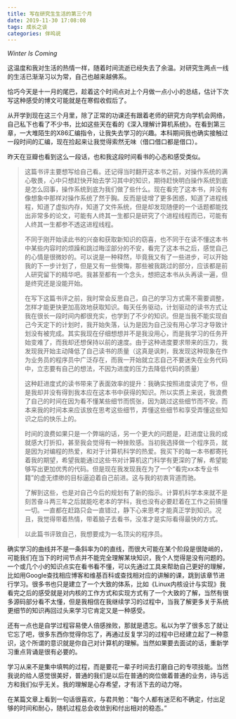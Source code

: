 ```yaml
---
title: 写在研究生生活的第三个月
date: 2019-11-30 17:08:08
tags: 成长之谈
categories: 伴呜说
---
```


*Winter Is Coming*

这温度和我对生活的热情一样，随着时间流逝已经失去了余温。对研究生两点一线的生活已渐渐习以为常，自己也越来越佛系。

恰巧今天是十一月的尾巴，趁着这个时间点对上个月做一点小小的总结，估计下次写这种感受的博文可能就是在寒假收假后了。

从开学到现在这三个月里，除了正常的功课还有跟着老师的研究方向学机会网络，自己私下也看了不少书，比如这些天在看的《深入理解计算机系统》。在看到第三章，一大堆陌生的X86汇编指令，让我失去学习的兴趣。本科期间我也确实接触过一段时间的汇编，现在捡起来让我觉得索然无味（借口借口都是借口）。

昨天在豆瓣也看到这么一段话，也和我这段时间看书的心态和感受类似。

> 这篇书评主要想写给自己看。还记得当时翻开这本书之前，对操作系统的满心敬畏，心中只想赶快开始去学习其中的知识，期待赶快明白操作系统到底是怎么回事，操作系统到底为我们做了些什么。现在看完了这本书，并没有像想象中那样对操作系统了然于胸。反而是徒增了更多困惑，知道了进程线程，知道了虚拟内存，知道了文件系统，但是却发现随便的一个话题都能找出非常多的论文，可能有人终其一生都只是研究了个进程线程而已，可能有人终其一生都参不透这进程线程。
>
> 不同于刚开始读此书的兴奋和获取新知识的窃喜，也不同于在读不懂这本书中某些内容时的烦躁和跳过晦涩部分的不安，看完了这本书之后，感觉自己的心情是很微妙的。可以说是一种释然，毕竟我又有了一些进步，可以开始我的下一步计划了，但是又有一些懊悔，那些被我跳过的部分，应该都是前人研究留下的精华吧。我甚至都有一个念头，想把这本书从头再读一遍，但是终究还是没能开始。
>
> 在写下这篇书评之前，我时常会反思自己，自己的学习方式需不需要调整，怎样才能更快更加高效地获取知识。每天任务驱动，计划驱动的读书方式让我在很长一段时间内都很充实，也学到了不少的知识。但是当我不能实现自己今天定下的计划时，我开始失落，认为是因为自己没有用心学习才导致计划没有被完成。其实我现在仔细想想并不是我没用心，而是我学习的任务开始变难了，而我却还想保持以前的速度。由于这种进度要求带来的压力，我发现我开始主动降低了自己读书的质量（这真是讽刺，我发现这种现象在作为业务员的程序员中广泛存在，而我一开始就立志自己不要迷失在业务代码中，立志要有自己的想法，不因为进度的压力去降低代码的质量）
>
> 这种赶进度式的读书带来了表面效率的提升：我确实按照进度读完了书，但是我却并没有得到我本应在这本书中获得的知识。所以实质上来说，我浪费了自己的时间在因为看不懂某些细节而慌张，因为跳过这些细节而不安。而本来我的时间本来应该放在思考这些细节，弄懂这些细节和享受弄懂这些知识之后的快乐上的。
>
> 时间的浪费如果只是一个弊端的话，另一个更大的问题是，赶进度让我的成就感大打折扣，甚至我会觉得有一种挫败感。当初我选择做一个程序员，就是因为对编程的热爱，和对于计算机科学的热爱。我买下的每一本书都寄托着我的期望，希望我能通过这些书对计算机这门科学有更深的了解，希望能够写出更加优秀的代码。但是现在我发现我在为了一个“看完xx本专业书籍”的虚无缥缈的目标逼迫着自己前进。这与我的初衷背道而驰。
>
> 了解到这些，也是对自己今后的规划有了新的指示。计算机科学本来就不是刻苦奋斗两三年之后就能吃老本的学科，我也没有必要赶着在工作之前搞懂一切。一直都在赶路只会一直错过，静下心来思考才能真正学到知识。况且，我觉得带着热情，带着脑子去看书，没准才是实际看得最快的方式。
>
>   以此篇书评致自己，我想要成为一名顶尖的程序员。
>   

确实学习的曲线并不是一条斜率为0的直线，而很大可能在某个阶段是很陡峭的，可能我们在当下的时间节点并不能完全理解某块知识，我个人觉得是没有问题的。一个或几个小的知识点实在看书看不懂，可以先通过工具来帮助自己更好的理解，比如用Google查找相应博客和维基百科或查找相对应的讲解的课，跳到该章节进行学习。很多书也只是建立了一个大致的体系，比如《Linux内核设计与实现》我看完之后的感受就是对内核的工作方式和实现方式有了一个大致的了解，当然有很多源码部分看不太懂，但是我相信在我继续学习的过程中，当我了解更多关于系统更细节的知识再回过头来学习它肯定又是一种感受。

还有一点也是自学过程容易使人倍感挫败，那就是遗忘。私以为学了很多忘了就让它忘了吧，很多东西你觉得你忘了，再通过反复学习的过程中已经建立起了一种意识，这个所谓的意识就是你自己对计算机的理解。当然如果要去面试的话，重新学习重点背诵是很有必要的。

学习从来不是集中填鸭的过程，而是要花一辈子时间去打磨自己的专项技能。当然我说的给人感觉很美好，普通的我们是以后在普通的岗位做着普通的业务，诗与远方和我们似乎无关。我的理解是心存希望，才有活下去的动力呀。

在某篇文章上看到一句话很喜欢，与君共勉：“每个人都有迷茫和不确定，付出足够的时间和耐心，随机过程总会收敛到和付出相对的稳态。”


